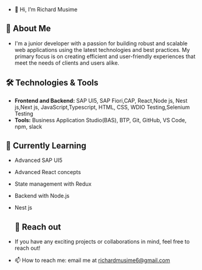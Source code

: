 - 👋 Hi, I’m Richard Musime

 ## 🚀 About Me
-  I'm a junior developer with a passion for building robust and scalable web applications using the latest technologies and best practices. My primary focus is on creating efficient and user-friendly experiences that 
   meet the needs of clients and users alike.

## 🛠️ Technologies & Tools
- **Frontend and Backend:** SAP UI5, SAP Fiori,CAP, React,Node js, Nest js,Next js, JavaScript,Typescript, HTML, CSS,  WDIO Testing,Selenium Testing
- **Tools:** Business Application Studio(BAS), BTP, Git, GitHub, VS Code, npm, slack

## 🌱 Currently Learning
- Advanced SAP UI5
- Advanced React concepts
- State management with Redux
- Backend with Node.js
- Nest js

  ## 💞️ Reach out
-  If you have any exciting projects or collaborations in mind, feel free to reach out!
- 📫 How to reach me: email me at richardmusime6@gmail.com

  
<img src="https://komarev.com/ghpvc/?username=Richard&style=flat-square&color=blue" alt=""/>






